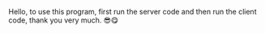 Hello, to use this program, first run the server code and then run the client code, thank you very much. 😎😋
